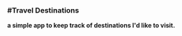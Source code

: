 <h3><b> #Travel Destinations </b></h3>

<b>a simple app to keep track of destinations I'd like to visit. </b>
